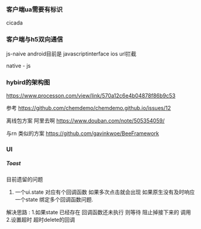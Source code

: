 ### 客户端ua需要有标识
cicada

### 客户端与h5双向通信

js-naive
android目前是 javascriptinterface
ios url拦截  

native - js

 

### hybird的架构图
https://www.processon.com/view/link/570a12c6e4b04878f86b9c53

参考
https://github.com/chemdemo/chemdemo.github.io/issues/12


离线包方案
阿里去啊
https://www.douban.com/note/505354059/


与rn 类似的方案
https://github.com/gavinkwoe/BeeFramework

### UI
##### Toast


目前遗留的问题
1. 一个ui.state  对应有个回调函数  如果多次点击就会出现  如果原生没有及时响应 一个state 绑定多个回调函数问题.

解决思路 : 1.如果state 已经存在 回调函数还未执行 则等待 阻止掉接下来的 调用
          2.设置超时 超时delete的回调
          



